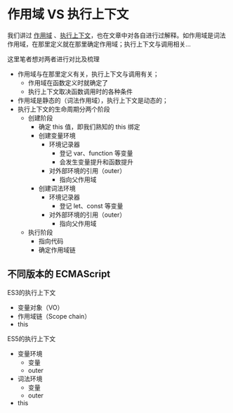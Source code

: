 # 作用域 VS 执行上下文

我们讲过 [作用域](./作用域.md) 、[执行上下文](./执行上下文与调用栈.md)，也在文章中对各自进行过解释。如作用域是词法作用域，在那里定义就在那里确定作用域；执行上下文与调用相关...

这里笔者想对两者进行对比及梳理

- 作用域与在那里定义有关，执行上下文与调用有关；
  - 作用域在函数定义时就确定了
  - 执行上下文取决函数调用时的各种条件
- 作用域是静态的（词法作用域），执行上下文是动态的；
- 执行上下文的生命周期分两个阶段
  - 创建阶段
    - 确定 this 值，即我们熟知的 this 绑定
    - 创建变量环境
      - 环境记录器
        - 登记 var、function 等变量
        - 会发生变量提升和函数提升
      - 对外部环境的引用（outer）
        - 指向父作用域
    - 创建词法环境
      - 环境记录器
        - 登记 let、const 等变量
      - 对外部环境的引用（outer）
        - 指向父作用域
  - 执行阶段
    - 指向代码
    - 确定作用域链



## 不同版本的 ECMAScript

ES3的执行上下文

- 变量对象（VO）
- 作用域链（Scope chain）
- this

ES5的执行上下文

- 变量环境
  - 变量
  - outer
- 词法环境
  - 变量
  - outer
- this




